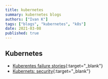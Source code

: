 ```yaml
---
title: kubernetes
summary: kubernetes blogs
authors: ["Ivan K"]
tags: ["blogs", "kubernetes", "k8s"]
date: 2021-03-08
published: true
---
```


## Kubernetes

- [Kuberentes failure stories](https://k8s.af){:target="_blank"}
- [Kubernets: security](https://github.com/ik-kubernetes/k8s-sec){:target="_blank"}
